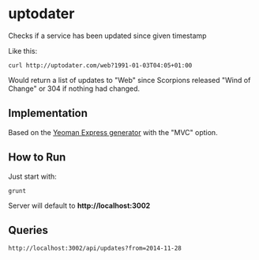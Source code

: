 # uptodater

Checks if a service has been updated since given timestamp

Like this:

	curl http://uptodater.com/web?1991-01-03T04:05+01:00

Would return a list of updates to "Web" since Scorpions released "Wind of Change" or 304 if nothing had changed.

## Implementation

Based on the [Yeoman Express generator](https://github.com/petecoop/generator-express) with the "MVC" option.

## How to Run

Just start with:

	grunt

Server will default to **http://localhost:3002**

## Queries

	http://localhost:3002/api/updates?from=2014-11-28